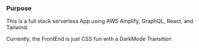 ### Purpose
This is a full stack serverless App using AWS Amplify, GraphQL, React, and Tailwind.

Currently, the FrontEnd is just CSS fun with a DarkMode Transition